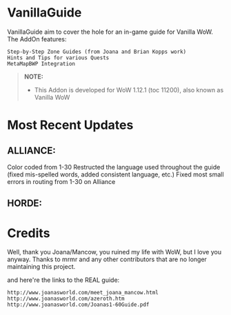 VanillaGuide
============
VanillaGuide aim to cover the hole for an in-game guide for Vanilla WoW. The AddOn features:

    Step-by-Step Zone Guides (from Joana and Brian Kopps work)
    Hints and Tips for various Quests
    MetaMapBWP Integration

> **NOTE:**
>
> - This Addon is developed for WoW 1.12.1 (toc 11200), also known as Vanilla WoW 
>


Most Recent Updates
===================
ALLIANCE:
-
Color coded from 1-30
Restructed the language used throughout the guide (fixed mis-spelled words, added consistent language, etc.)
Fixed most small errors in routing from 1-30 on Alliance

HORDE:
-


Credits
=======
Well, thank you Joana/Mancow, you ruined my life with WoW, but I love you anyway. Thanks to mrmr and any other contributors that are no longer maintaining this project.

and here're the links to the REAL guide:

    http://www.joanasworld.com/meet_joana_mancow.html
    http://www.joanasworld.com/azeroth.htm
    http://www.joanasworld.com/Joanas1-60Guide.pdf
